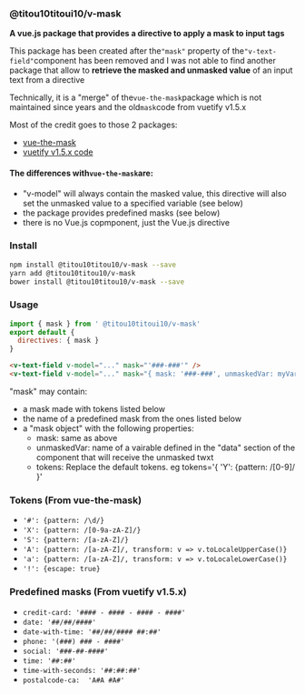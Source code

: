 ### @titou10titoui10/v-mask
**A vue.js package that provides a directive to apply a mask to input tags**

This package has been created after the`"mask"` property of the`"v-text-field"`component has been removed and I was not able to find another package that allow to **retrieve the masked and unmasked value** of an input text from a directive

Technically, it is a "merge" of the`vue-the-mask`package which is not maintained since years and the old`mask`code from vuetify v1.5.x

Most of the credit goes to those 2 packages:    
- [vue-the-mask](https://www.npmjs.com/package/vue-the-mask)
- [vuetify v1.5.x code](https://github.com/vuetifyjs/vuetify/blob/v1.5.18/packages/vuetify/src/util/mask.ts)

#### The differences with`vue-the-mask`are:
- "v-model" will always contain the masked value, this directive will also set the unmasked value to a specified variable (see below)
- the package provides predefined masks (see below)
- there is no Vue.js copmponent, just the Vue.js directive

### Install

```sh
npm install @titou10titou10/v-mask --save
yarn add @titou10titou10/v-mask
bower install @titou10titou10/v-mask --save
```


### Usage
```js
import { mask } from ' @titou10titoui10/v-mask'
export default {
  directives: { mask }
}
```
```html
<v-text-field v-model="..." mask="'###-###'" />
<v-text-field v-model="..." mask="{ mask: '###-###', unmaskedVar: myVar }" />
```

"mask" may contain:
- a mask made with tokens listed below
- the name of a predefined mask from the ones listed below
- a "mask object" with the following properties:
  - mask: same as above
  - unmaskedVar: name of a vairable defined in the "data" section of the component that will receive the unmasked twxt
  - tokens: Replace the default tokens. eg tokens='{ 'Y': {pattern: /[0-9]/ }'


### Tokens (From vue-the-mask)

- `'#': {pattern: /\d/}`
- `'X': {pattern: /[0-9a-zA-Z]/}`
- `'S': {pattern: /[a-zA-Z]/}`
- `'A': {pattern: /[a-zA-Z]/, transform: v => v.toLocaleUpperCase()}`
- `'a': {pattern: /[a-zA-Z]/, transform: v => v.toLocaleLowerCase()}`
- `'!': {escape: true}`



### Predefined masks (From vuetify v1.5.x)

- `credit-card: '#### - #### - #### - ####'`
- `date: '##/##/####'`
- `date-with-time: '##/##/#### ##:##'`
- `phone: '(###) ### - ####'`
- `social: '###-##-####'`
- `time: '##:##'`
- `time-with-seconds: '##:##:##'`
- `postalcode-ca:  'A#A #A#'`





